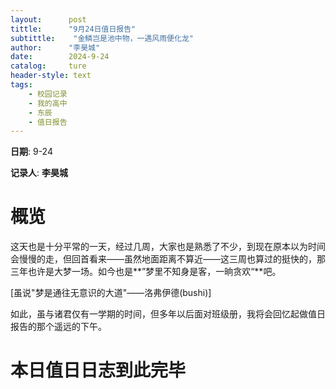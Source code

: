 ```yaml
---
layout:      post
tittle:      "9月24日值日报告"
subtittle:    "金鳞岂是池中物，一遇风雨便化龙"
author:      "李昊城"
date:        2024-9-24
catalog:     ture
header-style: text
tags: 
    - 校园记录
    - 我的高中
    - 东辰
    - 值日报告
---
```


**日期**: 9-24

**记录人**: **李昊城**

# 概览

这天也是十分平常的一天，经过几周，大家也是熟悉了不少，到现在原本以为时间会慢慢的走，但回首看来——虽然地面距离不算近——这三周也算过的挺快的，那三年也许是大梦一场。如今也是**”梦里不知身是客，一晌贪欢“**吧。

[虽说"梦是通往无意识的大道"——洛弗伊德(bushi)]

如此，虽与诸君仅有一学期的时间，但多年以后面对班级册，我将会回忆起做值日报告的那个遥远的下午。

# 本日值日日志到此完毕

